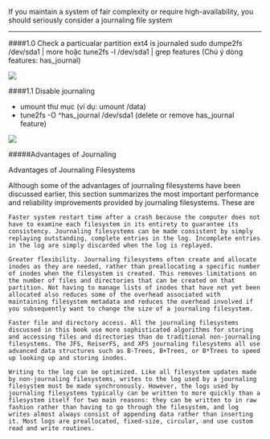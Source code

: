 If you maintain a system of fair complexity or require
high-availability, you should seriously consider a journaling file
system
- - - 

####1.0 Check a particualar partition ext4 is journaled
sudo dumpe2fs /dev/sda1 | more
hoặc tune2fs -l /dev/sda1 | grep features
(Chú ý dòng features: has_journal)

<img src="http://i.imgur.com/KAgdE3C.png">

####1.1 Disable journaling
- umount thư mục (ví dụ: umount /data)
- tune2fs -O ^has_journal /dev/sda1
(delete or remove has_journal feature)

<img src="http://i.imgur.com/Gc6dv4w.png">

#####Advantages of Journaling

Advantages of Journaling Filesystems

Although some of the advantages of journaling filesystems have been discussed earlier, this section summarizes the most important performance and reliability improvements provided by journaling filesystems. These are

    Faster system restart time after a crash because the computer does not have to examine each filesystem in its entirety to guarantee its consistency. Journaling filesystems can be made consistent by simply replaying outstanding, complete entries in the log. Incomplete entries in the log are simply discarded when the log is replayed.

    Greater flexibility. Journaling filesystems often create and allocate inodes as they are needed, rather than preallocating a specific number of inodes when the filesystem is created. This removes limitations on the number of files and directories that can be created on that partition. Not having to manage lists of inodes that have not yet been allocated also reduces some of the overhead associated with maintaining filesystem metadata and reduces the overhead involved if you subsequently want to change the size of a journaling filesystem.

    Faster file and directory access. All the journaling filesystems discussed in this book use more sophisticated algorithms for storing and accessing files and directories than do traditional non-journaling filesystems. The JFS, ReiserFS, and XFS journaling filesystems all use advanced data structures such as B-Trees, B+Trees, or B*Trees to speed up looking up and storing inodes.

    Writing to the log can be optimized. Like all filesystem updates made by non-journaling filesystems, writes to the log used by a journaling filesystem must be made synchronously. However, the logs used by journaling filesystems typically can be written to more quickly than a filesystem itself for two main reasons: they can be written to in raw fashion rather than having to go through the filesystem, and log writes almost always consist of appending data rather than inserting it. Most logs are preallocated, fixed-size, circular, and use custom read and write routines.




